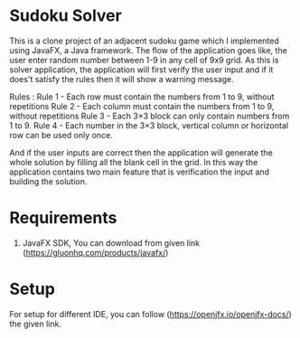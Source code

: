 # Sudoku Solver
This is a clone project of an adjacent sudoku game which I implemented using JavaFX, a Java framework. The flow of the application goes like, the user enter random number between 1-9 in any cell of 9x9 grid. As this is solver application, the application will first verify the user input and if it does't satisfy the rules then it will show a warning message. 

Rules : 
  Rule 1 - Each row must contain the numbers from 1 to 9, without repetitions
  Rule 2 - Each column must contain the numbers from 1 to 9, without repetitions
  Rule 3 - Each 3×3 block can only contain numbers from 1 to 9.
  Rule 4 - Each number in the 3×3 block, vertical column or horizontal row can be used only once.

And if the user inputs are correct then the application will generate the whole solution by filling all the blank cell in the grid. In this way the application contains two main feature that is verification the input and building the solution.


# Requirements 
1. JavaFX SDK, You can download from given link (https://gluonhq.com/products/javafx/) 

# Setup
For setup for different IDE, you can follow (https://openjfx.io/openjfx-docs/) the given link.
